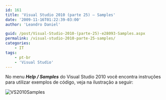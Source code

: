 ```yaml
---
id: 161
title: 'Visual Studio 2010 (parte 25) – Samples'
date: '2009-11-16T01:22:39-03:00'
author: 'Leandro Daniel'

guid: /post/Visual-Studio-2010-(parte-25)-e28093-Samples.aspx
permalink: /visual-studio-2010-parte-25-samples/
categories:
    - IT
tags:
    - pt-br
    - 'Visual Studio'
---
```


No menu ***Help / Samples*** do Visual Studio 2010 você encontra instruções para utilizar exemplos de código, veja na ilustração a seguir:

![VS2010Samples](http://leandrodaniel.com/pics/WindowsLiveWriter/VisualStudio2010parte25Samples/3AD03549/VS2010Samples.gif "VS2010Samples")
